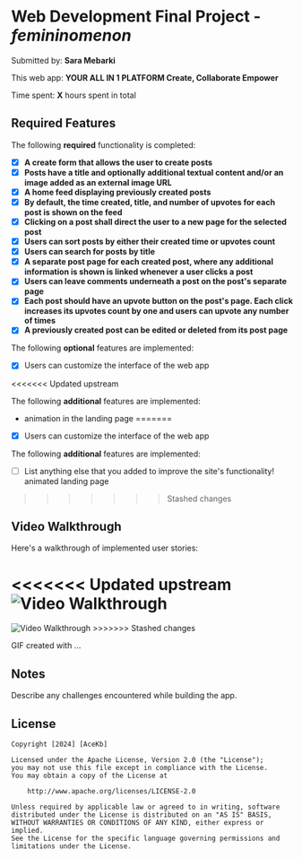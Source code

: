 # Web Development Final Project - *femininomenon*

Submitted by: **Sara Mebarki**

This web app: **YOUR ALL IN 1 PLATFORM Create, Collaborate  Empower**

Time spent: **X** hours spent in total

## Required Features

The following **required** functionality is completed:

- [x] **A create form that allows the user to create posts**
- [x] **Posts have a title and optionally additional textual content and/or an image added as an external image URL**
- [x] **A home feed displaying previously created posts**
- [x] **By default, the time created, title, and number of upvotes for each post is shown on the feed**
- [x] **Clicking on a post shall direct the user to a new page for the selected post**
- [x] **Users can sort posts by either their created time or upvotes count**
- [x] **Users can search for posts by title**
- [x] **A separate post page for each created post, where any additional information is shown is linked whenever a user clicks a post**
- [x] **Users can leave comments underneath a post on the post's separate page**
- [x] **Each post should have an upvote button on the post's page. Each click increases its upvotes count by one and users can upvote any number of times**
- [x] **A previously created post can be edited or deleted from its post page**

The following **optional** features are implemented:
- [x] Users can customize the interface of the web app


<<<<<<< Updated upstream

The following **additional** features are implemented:
- animation in the landing page
=======
- [x] Users can customize the interface of the web app


The following **additional** features are implemented:

* [ ] List anything else that you added to improve the site's functionality!
animated landing page
>>>>>>> Stashed changes

## Video Walkthrough

Here's a walkthrough of implemented user stories:

<<<<<<< Updated upstream
<img src='' title='Video Walkthrough' width='' alt='Video Walkthrough' />
=======
<img src='2024-11-21T06_08_30.794Z.gif' title='Video Walkthrough' width='' alt='Video Walkthrough' />
>>>>>>> Stashed changes

<!-- Replace this with whatever GIF tool you used! -->
GIF created with ...  
<!-- Recommended tools:
[Kap](https://getkap.co/) for macOS
[ScreenToGif](https://www.screentogif.com/) for Windows
[peek](https://github.com/phw/peek) for Linux. -->

## Notes

Describe any challenges encountered while building the app.

## License

    Copyright [2024] [AceKb]

    Licensed under the Apache License, Version 2.0 (the "License");
    you may not use this file except in compliance with the License.
    You may obtain a copy of the License at

        http://www.apache.org/licenses/LICENSE-2.0

    Unless required by applicable law or agreed to in writing, software
    distributed under the License is distributed on an "AS IS" BASIS,
    WITHOUT WARRANTIES OR CONDITIONS OF ANY KIND, either express or implied.
    See the License for the specific language governing permissions and
    limitations under the License.
